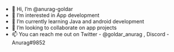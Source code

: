 - 👋 Hi, I’m @anurag-goldar
- 👀 I’m interested in App development
- 🌱 I’m currently learning Java and android development
- 💞️ I’m looking to collaborate on app projects 
- 📫 You can reach me out on Twitter - @goldar_anurag , Discord - Anurag#9852

<!---
anurag-goldar/anurag-goldar is a ✨ special ✨ repository because its `README.md` (this file) appears on your GitHub profile.
You can click the Preview link to take a look at your changes.
--->
